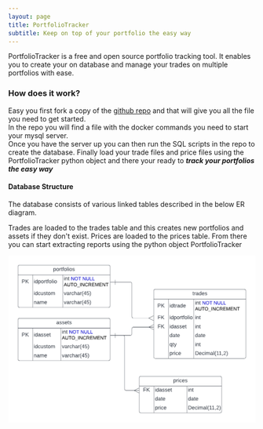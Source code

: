 ```yaml
---
layout: page
title: PortfolioTracker
subtitle: Keep on top of your portfolio the easy way
---
```


PortfolioTracker is a free and open source portfolio tracking tool. It enables you to create your on database and manage your trades on multiple portfolios with ease. 

### How does it work?
Easy you first fork a copy of the [github repo](https://github.com/Aidzillafont/PortfolioTracker) and that will give you all the file you need to get started.  
In the repo you will find a file with the docker commands you need to start your mysql server.  
Once you have the server up you can then run the SQL scripts in the repo to create the database.
Finally load your trade files and price files using the PortfolioTracker python object and there your ready to **_track your portfolios the easy way_**

#### Database Structure

The database consists of various linked tables described in the below ER diagram.

Trades are loaded to the trades table and this creates new portfolios and assets if they don't exist. 
Prices are loaded to the prices table. From there you can start extracting reports using the python object PortfolioTracker

![ER Diagram](https://github.com/Aidzillafont/PortfolioTracker/blob/caccfa746857eb501060b1da32c25e17a500c778/PortfolioTracker.png)


